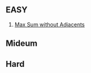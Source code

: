## EASY
1. <a href="https://github.com/Arnab-Patra006/Code_With_Pie/blob/main/GeeksForGeeks/February23/4.Max%20Sum%20without%20Adjacents.md">Max Sum without Adjacents</a>

## Mideum
## Hard